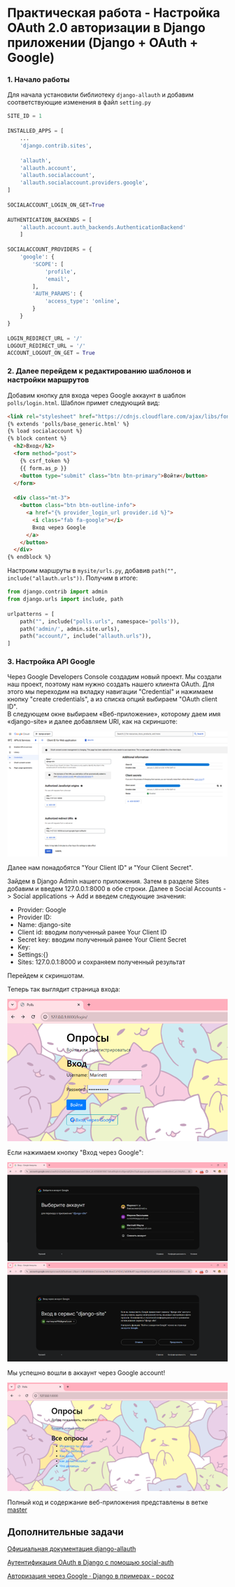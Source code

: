 # Практическая работа - Настройка OAuth 2.0 авторизации в Django приложении (Django + OAuth + Google)

### 1. Начало работы
Для начала установили библиотеку ```django-allauth``` и добавим соответствующие изменения в файл ```setting.py```

```python
SITE_ID = 1

INSTALLED_APPS = [
    ...
    'django.contrib.sites',
    
    'allauth',
    'allauth.account',
    'allauth.socialaccount',
    'allauth.socialaccount.providers.google',
]

SOCIALACCOUNT_LOGIN_ON_GET=True

AUTHENTICATION_BACKENDS = [
    'allauth.account.auth_backends.AuthenticationBackend'
    ]

SOCIALACCOUNT_PROVIDERS = {
    'google': {
        'SCOPE': [
            'profile',
            'email',
        ],
        'AUTH_PARAMS': {
            'access_type': 'online',
        }
    }
}

LOGIN_REDIRECT_URL = '/'  
LOGOUT_REDIRECT_URL = '/' 
ACCOUNT_LOGOUT_ON_GET = True  

```
### 2. Далее перейдем к редактированию шаблонов и настройки маршрутов

Добавим кнопку для входа через Google аккаунт в шаблон ```polls/login.html```. Шаблон примет следующий вид:

```html
<link rel="stylesheet" href="https://cdnjs.cloudflare.com/ajax/libs/font-awesome/5.15.1/css/all.min.css">
{% extends 'polls/base_generic.html' %}
{% load socialaccount %}
{% block content %}
  <h2>Вход</h2>
  <form method="post">
    {% csrf_token %}
    {{ form.as_p }}
    <button type="submit" class="btn btn-primary">Войти</button>
  </form>

  <div class="mt-3">
    <button class="btn btn-outline-info">
      <a href="{% provider_login_url provider.id %}">
        <i class="fab fa-google"></i>
        Вход через Google
      </a>
    </button>
  </div>
{% endblock %}
```

Настроим маршруты в ```mysite/urls.py```, добавив ```path("", include("allauth.urls"))```. Получим в итоге:

```python
from django.contrib import admin
from django.urls import include, path

urlpatterns = [
    path("", include("polls.urls", namespace='polls')),
    path('admin/', admin.site.urls),
    path("account/", include("allauth.urls")),
]
```

### 3. Настройка API Google
Через Google Developers Console создадим новый проект. Мы создали наш проект, поэтому нам нужно создать нашего клиента OAuth. Для этого мы переходим на вкладку навигации "Credential" и нажимаем кнопку "create credentials", а из списка опций выбираем "OAuth client ID".  
В следующем окне выбираем «Веб-приложение», которому даем имя «django-site» и далее добавляем URI, как на скриншоте:

![1](images/1.png)

Далее нам понадобятся "Your Client ID" и "Your Client Secret".

Зайдем в Django Admin нашего приложения. Затем в разделе Sites добавим и введем 127.0.0.1:8000 в обе строки.
Далее в Social Accounts -> Social applications -> Add и введем следующие значения:
* Provider: Google
* Provider ID:
* Name: django-site
* Client id: вводим полученный ранее Your Client ID
* Secret key: вводим полученный ранее Your Client Secret
* Key:
* Settings:{}
* Sites: 127.0.0.1:8000
и сохраняем полученный результат

Перейдем к скриншотам. 

Теперь так выглядит страница входа:

![2](images/2.png)

Если нажимаем кнопку "Вход через Google":

![3](images/3.png)
![4](images/4.png)

Мы успешно вошли в аккаунт через Google account!

![5](images/5.png)

Полный код и содержание веб-приложения представлены в ветке [master](https://github.com/MarinaVasilevaIVT/django_project3/tree/master)

## Дополнительные задачи

[Официальная документация django-allauth](https://django-allauth.readthedocs.io/en/latest/)

[Аутентификация OAuth в Django с помощью social-auth](https://django.fun/articles/tutorials/autentifikaciya-oauth-v-django-s-pomoshyu-social-auth/)

[Авторизация через Google · Django в примерах - pocoz](https://pocoz.gitbooks.io/django-v-primerah/content/glava-4-sozdanie-social-website/avtorizatsiya-cherez-sotsialnie-seti/avtorizatsiya-cherez-google.html)
